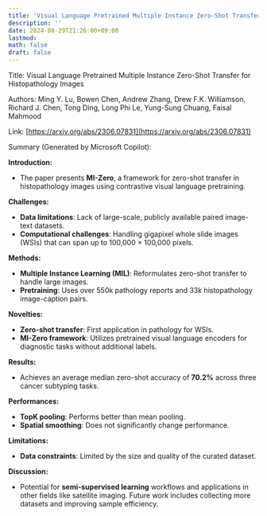 ```yaml
---
title: 'Visual Language Pretrained Multiple Instance Zero-Shot Transfer for Histopathology Images'
description: ''
date: 2024-08-29T21:26:00+09:00
lastmod: 
math: false
draft: false
---
```


Title: Visual Language Pretrained Multiple Instance Zero-Shot Transfer for Histopathology Images

Authors: Ming Y. Lu, Bowen Chen, Andrew Zhang, Drew F.K. Williamson, Richard J. Chen, Tong Ding, Long Phi Le, Yung-Sung Chuang, Faisal Mahmood

Link: [https://arxiv.org/abs/2306.07831](https://arxiv.org/abs/2306.07831)

Summary (Generated by Microsoft Copilot):

**Introduction:**
- The paper presents **MI-Zero**, a framework for zero-shot transfer in histopathology images using contrastive visual language pretraining.

**Challenges:**
- **Data limitations**: Lack of large-scale, publicly available paired image-text datasets.
- **Computational challenges**: Handling gigapixel whole slide images (WSIs) that can span up to 100,000 × 100,000 pixels.

**Methods:**
- **Multiple Instance Learning (MIL)**: Reformulates zero-shot transfer to handle large images.
- **Pretraining**: Uses over 550k pathology reports and 33k histopathology image-caption pairs.

**Novelties:**
- **Zero-shot transfer**: First application in pathology for WSIs.
- **MI-Zero framework**: Utilizes pretrained visual language encoders for diagnostic tasks without additional labels.

**Results:**
- Achieves an average median zero-shot accuracy of **70.2%** across three cancer subtyping tasks.

**Performances:**
- **TopK pooling**: Performs better than mean pooling.
- **Spatial smoothing**: Does not significantly change performance.

**Limitations:**
- **Data constraints**: Limited by the size and quality of the curated dataset.

**Discussion:**
- Potential for **semi-supervised learning** workflows and applications in other fields like satellite imaging. Future work includes collecting more datasets and improving sample efficiency.
